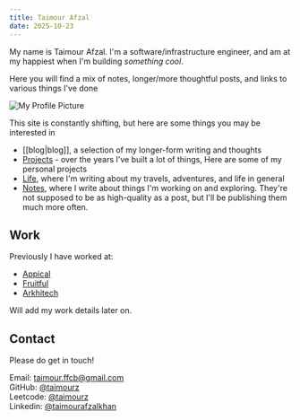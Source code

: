 ```yaml
---
title: Taimour Afzal
date: 2025-10-23
---
```


<div class="welcome">
<div>

My name is Taimour Afzal. I'm a software/infrastructure engineer, and am at my happiest when I'm building <i>something cool</i>.

Here you will find a mix of notes, longer/more thoughtful posts, and links to various things I've done

</div>


<div class="me">
  <img src="/images/portfolio.jpg" alt="My Profile Picture" />
</div>


</div>


This site is constantly shifting, but here are some things you may be interested in
- [[blog|blog]], a selection of my longer-form writing and thoughts
- [Projects](/projects) - over the years I've built a lot of things, Here are some of my personal projects
- [Life](/life), where I'm writing about my travels, adventures, and life in general
- [Notes](/notes), where I write about things I'm working on and exploring. They're not supposed to be as high-quality as a post, but I'll be publishing them much more often.

## Work

Previously I have worked at: 

- [Appical](https://www.appical.com/)<br>
- [Fruitful](https://www.meetfruitful.com/)<br>
- [Arkhitech](https://www.arkhitech.com/)<br>


Will add my work details later on.


## Contact
Please do get in touch!

Email: taimour.ffcb@gmail.com<br>
GitHub: [@taimourz](https://github.com/taimourz)<br>
Leetcode: [@taimourz](https://leetcode.com/u/taimourz/)<br>
Linkedin: [@taimourafzalkhan](http://linkedin.com/in/taimourafzalkhan)<br>
